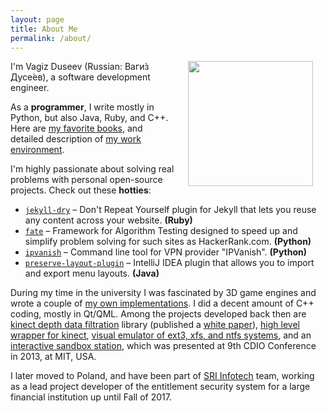 ```yaml
---
layout: page
title: About Me
permalink: /about/
---
```

<img src="https://image.ibb.co/e4E6kH/vduseev_blog_photo.jpg" align="right" width="200" style="margin: 0px 20px">
I'm Vagiz Duseev (Russian: Ваги́з Дусе́ев), a software development engineer.

As a **programmer**, I write mostly in Python, but also Java, Ruby, and C++. Here are [my favorite books](/favorite-software-books), and detailed description of [my work environment](/work-environment).

I'm highly passionate about solving real problems with personal open-source projects. Check out these **hotties**:

* [`jekyll-dry`][jekyll-dry] – Don't Repeat Yourself plugin for Jekyll that lets you reuse any content across your website. **(Ruby)**
* [`fate`][fate] – Framework for Algorithm Testing designed to speed up and simplify problem solving for such sites as HackerRank.com. **(Python)**
* [`ipvanish`][ipvanish] – Command line tool for VPN provider "IPVanish". **(Python)**
* [`preserve-layout-plugin`][preserve-layout-plugin] – IntelliJ IDEA plugin that allows you to import and export menu layouts. **(Java)**

During my time in the university I was fascinated by 3D game engines and wrote a couple of [my own implementations](https://github.com/vduseev/asami-graphics-engine). I did a decent amount of C++ coding, mostly in Qt/QML. Among the projects developed back then are [kinect depth data filtration](https://github.com/vduseev/kinect-depth-data-filtering) library (published a [white paper](http://ieeexplore.ieee.org/document/6986855/?reload=true)), [high level wrapper for kinect](https://github.com/vduseev/browspot-kinect-library), [visual emulator of ext3, xfs, and ntfs systems](https://github.com/vduseev/file-systems-visual-emulator), and an [interactive sandbox station](http://nolink), which was presented at 9th CDIO Conference in 2013, at MIT, USA.

I later moved to Poland, and have been part of [SRI Infotech](http://sriinfotech.com) team, working as a lead project developer of the entitlement security system for a large financial institution up until Fall of 2017.

[jekyll-dry]: https://github.com/vduseev/jekyll-dry
[fate]: https://github.com/vduseev/fate
[ipvanish]: https://github.com/vduseev/ipvanish
[preserve-layout-plugin]: https://github.com/vduseev/preserve-layout-plugin
